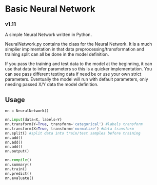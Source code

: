# Basic Neural Network

### v1.11

A simple Neural Network written in Python.

NeuralNetwork.py contains the class for the Neural Network. It is a much simplier implmentation in that data preprocessing/transformation and training split can all be done in the model definition.

If you pass the training and test data to the model at the beginning, it can use that data to infer parameters so this is a quicker implementation. You can see pass different testing data if need be or use your own strict parameters. Eventually the model will run with default parameters, only needing passed X/Y data the model definition.

## Usage

```python
nn = NeuralNetwork()

nn.input(data=X, labels=Y)
nn.transform(Y=True, transform='categorical') #labels transform
nn.transform(X=True, transform='normalize') #data transform
nn.split() #split data into train/test samples before training
nn.add()
nn.add()
nn.add()
nn.output()

nn.compile()
nn.summary()
nn.train()
nn.predict()
nn.evaluate() 
```